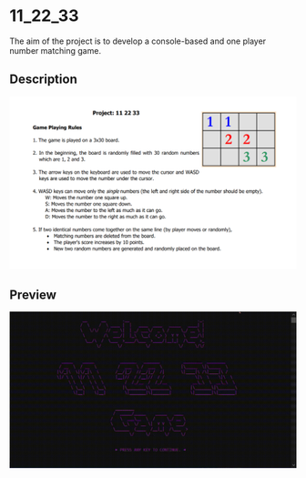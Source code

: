 # 11_22_33
The aim of the project is to develop a console-based and one player number matching game.

## Description
![11_22_33-project-description](https://github.com/tolgamertsaruhan/11_22_33/blob/main/images-for-readme/11_22_33-project-description.png)

## Preview
![11_22_33-project-gif](https://github.com/tolgamertsaruhan/11_22_33/blob/main/images-for-readme/11_22_33-project-gif.gif)
